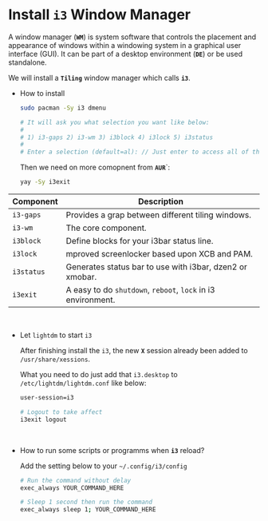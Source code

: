 # Install **`i3`** Window Manager

A window manager (**`WM`**) is system software that controls the placement and appearance of windows
within a windowing system in a graphical user interface (GUI). It can be part of a desktop environment 
(**`DE`**) or be used standalone.

We will install a **`Tiling`** window manager which calls **`i3`**.

- How to install

    ```bash
    sudo pacman -Sy i3 dmenu

    # It will ask you what selection you want like below:
    #
    # 1) i3-gaps 2) i3-wm 3) i3block 4) i3lock 5) i3status
    #
    # Enter a selection (default=al): // Just enter to access all of them!!!
    ```

    Then we need on more comopnent from **`AUR`**`:
    ```bash
    yay -Sy i3exit
    ```
    
| Component | Description|
| --------- | -----------
| `i3-gaps` | Provides a grap between different tiling windows. |
| `i3-wm`   | The core component. |
| `i3block` | Define blocks for your i3bar status line. |
| `i3lock`  | mproved screenlocker based upon XCB and PAM.|
| `i3status`| Generates status bar to use with i3bar, dzen2 or xmobar. |
| `i3exit`  | A easy to do `shutdown`, `reboot`, `lock` in i3 environment. |


</br>

- Let `lightdm` to start `i3`

    After finishing install the `i3`, the new **`X`** session already been added to `/usr/share/xessions`.

    What you need to do just add that `i3.desktop` to `/etc/lightdm/lightdm.conf` like below:

    ```bash
    user-session=i3

    # Logout to take affect
    i3exit logout
    `````

</br>

- How to run some scripts or programms when **`i3`** reload?

    Add the setting below to your `~/.config/i3/config`

    ```bash
    # Run the command without delay
    exec_always YOUR_COMMAND_HERE

    # Sleep 1 second then run the command
    exec_always sleep 1; YOUR_COMMAND_HERE
    ```
